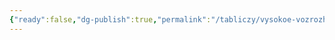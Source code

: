 ```yaml
---
{"ready":false,"dg-publish":true,"permalink":"/tabliczy/vysokoe-vozrozhdenie/pala-vallombroza/","dgPassFrontmatter":true}
---
```



